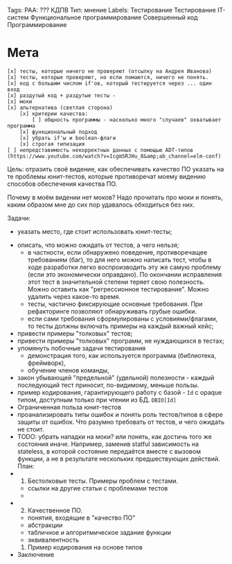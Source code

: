 Tags: 
PAA: ??? 
КДПВ
Тип: мнение
Labels: 
Тестирование
Тестирование IT-систем
Функциональное программирование
Совершенный код
Программирование

# Мета

	[x] тесты, которые ничего не проверяют (отсылку на Андрея Иванова)
	[x] тесты, которые проверяют, но если ломаются, ничего не понять.
	[x] код с большим числом if'ов, который тестируется через ... один вход
	[x] раздутый код + раздутые тесты - 
	[x] моки
	[x] альтернатива (светлая сторона)
		[x] критерии качества:
			[ ] общность программы - насколько много "случаев" охватывает программа
		[x] функциональный подход
		[x] убрать if'ы и boolean-флаги
		[x] строгая типизация
    [ ] непредставимость некорректных данных с помощью ADT-типов (https://www.youtube.com/watch?v=IcgmSRJHu_8&amp;ab_channel=elm-conf)
Цель: 
  отразить своё видение, как обеспечивать качество ПО
  указать на те проблемы юнит-тестов, которые противоречат моему видению способов обеспечения качества ПО.

  Почему в моём видении нет моков?
  Надо прочитать про моки и понять, каким образом мне до сих пор удавалось обходиться без них.

Задачи:
+ указать место, где стоит использовать юнит-тесты; 
- описать, что можно ожидать от тестов, а чего нельзя;
  - в частности, если обнаружено поведение, противоречащее требованиям (баг), то для него можно написать тест, чтобы в ходе разработки легко воспроизводить эту же самую проблему (если это экономически оправдано). По окончании исправления этот тест в значительной степени теряет свою полезность. Можно оставить как "регрессионное тестирование". Можно удалить через какое-то время.
  - тесты, частично фиксирующие основные требования. При рефакторинге позволяют обнаруживать грубые ошибки.
  - если сами требования сформулированы с условиями/флагами, то тесты должны включать примеры на каждый важный кейс;
- привести примеры "толковых" тестов;
- привести примеры "толковых" программ, не нуждающихся в тестах;
- упомянуть побочные задачи тестирования 
  - демонстрация того, как используется программа (библиотека, фреймворк),
  - обучение членов команды, 
- закон убывающей "предельной" (удельной) полезности - каждый последующий тест приносит, по-видимому, меньше пользы.
- пример кодирования, гарантирующего работу с базой - `Id` с opaque типом, доступным только при чтении из БД.
  `DBIO[Id]`
- Ограниченная польза юнит-тестов
- проанализировать типы ошибок и понять роль тестов/типов в сфере защиты от ошибок. Что разумно требовать от тестов, и чего ожидать не стоит.
- TODO: убрать нападки на моки? или понять, как достичь того же состояния иначе. Например, заменив statful зависимость на stateless, в которой состояние передаётся вместе с вызовом функции, а не в результате нескольких предшествующих действий.
План:
- 1. Бестолковые тесты. Примеры проблем с тестами.
  - ссылки на другие статьи с проблемами тестов
  - 
- 2. Качественное ПО. 
  - понятия, входящие в "качество ПО"
  - абстракции
  - табличное и алгоритмическое задание функции
  - эквивалентность
  1. Пример кодирования на основе типов
- Заключение
